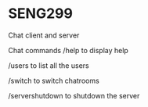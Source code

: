 # SENG299
Chat client and server

Chat commands
/help to display help

/users to list all the users

/switch <chatroom> to switch chatrooms

/servershutdown to shutdown the server
